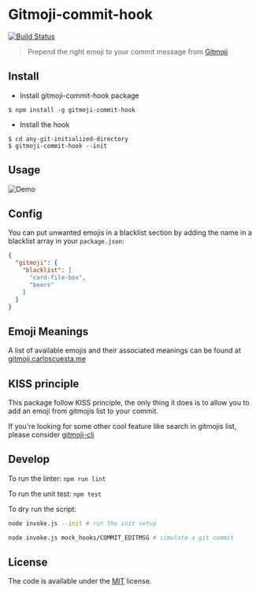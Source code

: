 # Gitmoji-commit-hook

[![Build Status](https://img.shields.io/endpoint.svg?url=https%3A%2F%2Factions-badge.atrox.dev%2Ftjoskar%2Fgitmoji-commit-hook%2Fbadge&style=flat)](https://actions-badge.atrox.dev/tjoskar/gitmoji-commit-hook/goto)

> Prepend the right emoji to your commit message from [Gitmoji](https://github.com/carloscuesta/gitmoji)

## Install

- Install gitmoji-commit-hook package

```
$ npm install -g gitmoji-commit-hook
```

- Install the hook

```
$ cd any-git-initialized-directory
$ gitmoji-commit-hook --init
```

## Usage

![Demo](https://github.com/tjoskar/gitmoji-commit-hook/blob/master/demo.gif?raw=true)

## Config

You can put unwanted emojis in a blacklist section by adding the name in a blacklist array in your `package.json`:

```json
{
  "gitmoji": {
    "blacklist": [
      "card-file-box",
      "beers"
    ]
  }
}
```

## Emoji Meanings

A list of available emojis and their associated meanings can be found at [gitmoji.carloscuesta.me](https://gitmoji.carloscuesta.me/)

## KISS principle

This package follow KISS principle, the only thing it does is to allow you
to add an emoji from gitmojis list to your commit.

If you're looking for some other cool feature like search in gitmojis list,
please consider [gitmoji-cli](https://github.com/carloscuesta/gitmoji-cli)

## Develop

To run the linter: `npm run lint`

To run the unit test: `npm test`

To dry run the script:
```bash
node invoke.js --init # run the init setup

node invoke.js mock_hooks/COMMIT_EDITMSG # simulate a git commit
```

## License

The code is available under the [MIT](https://github.com/tjoskar/gitmoji-commit-hook/blob/master/LICENSE) license.
